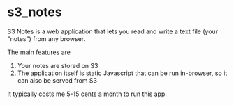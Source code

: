# s3_notes
S3 Notes is a web application that lets you read and write a text file (your "notes") from any browser.

The main features are
  1. Your notes are stored on S3
  2. The application itself is static Javascript that can be run in-browser, so it can also be served from S3

It typically costs me 5-15 cents a month to run this app.
